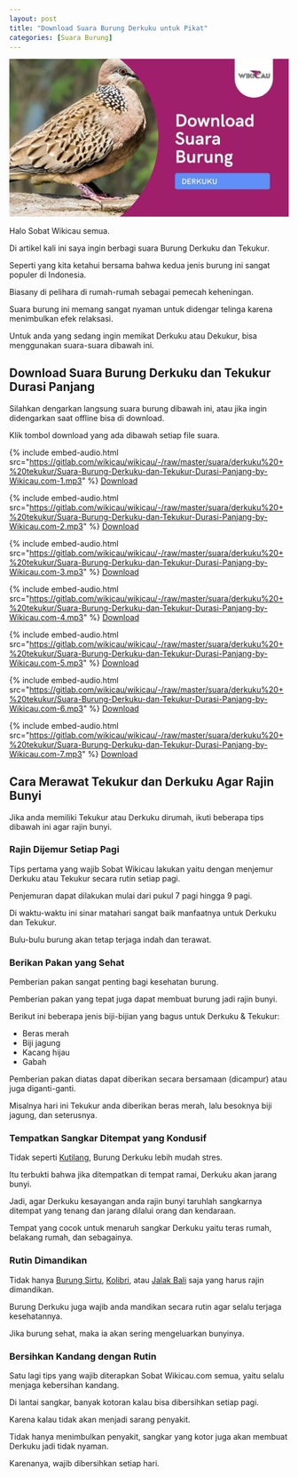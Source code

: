 ```yaml
---
layout: post
title: "Download Suara Burung Derkuku untuk Pikat"
categories: [Suara Burung]
---
```


![](/images/suara-burung-derkuku.webp)

Halo Sobat Wikicau semua.

Di artikel kali ini saya ingin berbagi suara Burung Derkuku dan Tekukur.

Seperti yang kita ketahui bersama bahwa kedua jenis burung ini sangat populer di Indonesia.

Biasany di pelihara di rumah-rumah sebagai pemecah keheningan.

Suara burung ini memang sangat nyaman untuk didengar telinga karena menimbulkan efek relaksasi.

Untuk anda yang sedang ingin memikat Derkuku atau Dekukur, bisa menggunakan suara-suara dibawah ini.

## Download Suara Burung Derkuku dan Tekukur Durasi Panjang

Silahkan dengarkan langsung suara burung dibawah ini, atau jika ingin didengarkan saat offline bisa di download.

Klik tombol download yang ada dibawah setiap file suara.

{% include embed-audio.html src="https://gitlab.com/wikicau/wikicau/-/raw/master/suara/derkuku%20+%20tekukur/Suara-Burung-Derkuku-dan-Tekukur-Durasi-Panjang-by-Wikicau.com-1.mp3" %}
[Download](https://bit.ly/2IvRera)

{% include embed-audio.html src="https://gitlab.com/wikicau/wikicau/-/raw/master/suara/derkuku%20+%20tekukur/Suara-Burung-Derkuku-dan-Tekukur-Durasi-Panjang-by-Wikicau.com-2.mp3" %}
[Download](https://bit.ly/2Fpv8EN)

{% include embed-audio.html src="https://gitlab.com/wikicau/wikicau/-/raw/master/suara/derkuku%20+%20tekukur/Suara-Burung-Derkuku-dan-Tekukur-Durasi-Panjang-by-Wikicau.com-3.mp3" %}
[Download](https://bit.ly/2KvxwOy)

{% include embed-audio.html src="https://gitlab.com/wikicau/wikicau/-/raw/master/suara/derkuku%20+%20tekukur/Suara-Burung-Derkuku-dan-Tekukur-Durasi-Panjang-by-Wikicau.com-4.mp3" %}
[Download](https://bit.ly/2Y3kQkX)

{% include embed-audio.html src="https://gitlab.com/wikicau/wikicau/-/raw/master/suara/derkuku%20+%20tekukur/Suara-Burung-Derkuku-dan-Tekukur-Durasi-Panjang-by-Wikicau.com-5.mp3" %}
[Download](https://bit.ly/2IuR3w0)

{% include embed-audio.html src="https://gitlab.com/wikicau/wikicau/-/raw/master/suara/derkuku%20+%20tekukur/Suara-Burung-Derkuku-dan-Tekukur-Durasi-Panjang-by-Wikicau.com-6.mp3" %}
[Download](https://bit.ly/2Ksky3T)

{% include embed-audio.html src="https://gitlab.com/wikicau/wikicau/-/raw/master/suara/derkuku%20+%20tekukur/Suara-Burung-Derkuku-dan-Tekukur-Durasi-Panjang-by-Wikicau.com-7.mp3" %}
[Download](https://bit.ly/2Kyqs3w)

## Cara Merawat Tekukur dan Derkuku Agar Rajin Bunyi

Jika anda memiliki Tekukur atau Derkuku dirumah, ikuti beberapa tips dibawah ini agar rajin bunyi.

### Rajin Dijemur Setiap Pagi

Tips pertama yang wajib Sobat Wikicau lakukan yaitu dengan menjemur Derkuku atau Tekukur secara rutin setiap pagi.

Penjemuran dapat dilakukan mulai dari pukul 7 pagi hingga 9 pagi.

Di waktu-waktu ini sinar matahari sangat baik manfaatnya untuk Derkuku dan Tekukur.

Bulu-bulu burung akan tetap terjaga indah dan terawat.

### Berikan Pakan yang Sehat

Pemberian pakan sangat penting bagi kesehatan burung.

Pemberian pakan yang tepat juga dapat membuat burung jadi rajin bunyi.

Berikut ini beberapa jenis biji-bijian yang bagus untuk Derkuku & Tekukur:

- Beras merah
- Biji jagung
- Kacang hijau
- Gabah

Pemberian pakan diatas dapat diberikan secara bersamaan (dicampur) atau juga diganti-ganti.

Misalnya hari ini Tekukur anda diberikan beras merah, lalu besoknya biji jagung, dan seterusnya.

### Tempatkan Sangkar Ditempat yang Kondusif

Tidak seperti [Kutilang](https://wikicau.com/suara-burung-kutilang/), Burung Derkuku lebih mudah stres.

Itu terbukti bahwa jika ditempatkan di tempat ramai, Derkuku akan jarang bunyi.

Jadi, agar Derkuku kesayangan anda rajin bunyi taruhlah sangkarnya ditempat yang tenang dan jarang dilalui orang dan kendaraan.

Tempat yang cocok untuk menaruh sangkar Derkuku yaitu teras rumah, belakang rumah, dan sebagainya.

### Rutin Dimandikan

Tidak hanya [Burung Sirtu](https://wikicau.com/download-suara-burung-sirtu/), [Kolibri](https://wikicau.com/suara-kolibri-sepah-raja/), atau [Jalak Bali](https://wikicau.com/suara-burung-jalak-bali/) saja yang harus rajin dimandikan.

Burung Derkuku juga wajib anda mandikan secara rutin agar selalu terjaga kesehatannya.

Jika burung sehat, maka ia akan sering mengeluarkan bunyinya.

### Bersihkan Kandang dengan Rutin

Satu lagi tips yang wajib diterapkan Sobat Wikicau.com semua, yaitu selalu menjaga kebersihan kandang.

Di lantai sangkar, banyak kotoran kalau bisa dibersihkan setiap pagi.

Karena kalau tidak akan menjadi sarang penyakit.

Tidak hanya menimbulkan penyakit, sangkar yang kotor juga akan membuat Derkuku jadi tidak nyaman.

Karenanya, wajib dibersihkan setiap hari.
